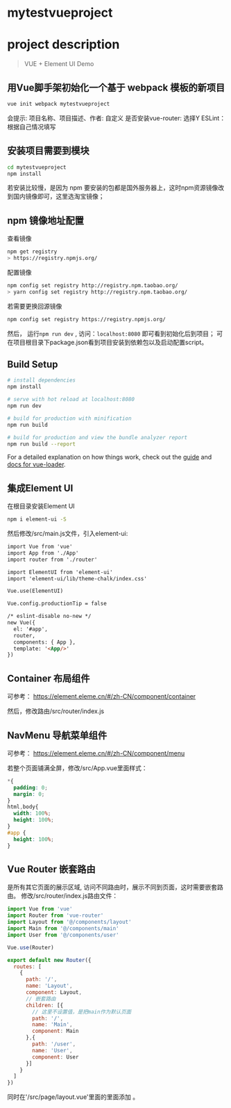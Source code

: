 # mytestvueproject

# project description
> VUE + Element UI Demo

## 用Vue脚手架初始化一个基于 webpack 模板的新项目
```bash
vue init webpack mytestvueproject
```
会提示:
项目名称、项目描述、作者: 自定义
是否安装vue-router: 选择Y
ESLint：根据自己情况填写

## 安装项目需要到模块
``` bash
cd mytestvueproject
npm install
```
若安装比较慢，是因为 npm 要安装的包都是国外服务器上，这时npm资源镜像改到国内镜像即可，这里选淘宝镜像；

## npm 镜像地址配置
查看镜像
```bash
npm get registry 
> https://registry.npmjs.org/
```

配置镜像
``` bash
npm config set registry http://registry.npm.taobao.org/
> yarn config set registry http://registry.npm.taobao.org/
```

若需要更换回源镜像
```bash
npm config set registry https://registry.npmjs.org/
```

然后， 运行`npm run dev` , 访问：`localhost:8080` 即可看到初始化后到项目；
可在项目根目录下package.json看到项目安装到依赖包以及启动配置script。

## Build Setup

``` bash
# install dependencies
npm install

# serve with hot reload at localhost:8080
npm run dev

# build for production with minification
npm run build

# build for production and view the bundle analyzer report
npm run build --report
```

For a detailed explanation on how things work, check out the [guide](http://vuejs-templates.github.io/webpack/) and [docs for vue-loader](http://vuejs.github.io/vue-loader).


## 集成Element UI
在根目录安装Element UI
```bash
npm i element-ui -S
```

然后修改/src/main.js文件，引入element-ui:
```HTML
import Vue from 'vue'
import App from './App'
import router from './router'

import ElementUI from 'element-ui'
import 'element-ui/lib/theme-chalk/index.css'

Vue.use(ElementUI)

Vue.config.productionTip = false

/* eslint-disable no-new */
new Vue({
  el: '#app',
  router,
  components: { App },
  template: '<App/>'
})
```

## Container 布局组件
可参考： https://element.eleme.cn/#/zh-CN/component/container

然后，修改路由/src/router/index.js

## NavMenu 导航菜单组件
可参考： https://element.eleme.cn/#/zh-CN/component/menu

若整个页面铺满全屏，修改/src/App.vue里面样式：
```CSS
*{
  padding: 0;
  margin: 0;
}
html,body{
  width: 100%;
  height: 100%;
}
#app {
  height: 100%;
}
```

## Vue Router 嵌套路由
<el-main>是所有其它页面的展示区域, 访问不同路由时，展示不同到页面，这时需要嵌套路由。
修改/src/router/index.js路由文件：
```javascript
import Vue from 'vue'
import Router from 'vue-router'
import Layout from '@/components/layout'
import Main from '@/components/main'
import User from '@/components/user'

Vue.use(Router)

export default new Router({
  routes: [
    {
      path: '/',
      name: 'Layout',
      component: Layout,
      // 嵌套路由
      children: [{
        // 这里不设置值，是把main作为默认页面
        path: '/', 
        name: 'Main',
        component: Main
      },{
        path: '/user',
        name: 'User',
        component: User
      }]
    }
  ]
})

```

同时在'/src/page/layout.vue'里面的<el-main>里面添加<router-view/> 。
